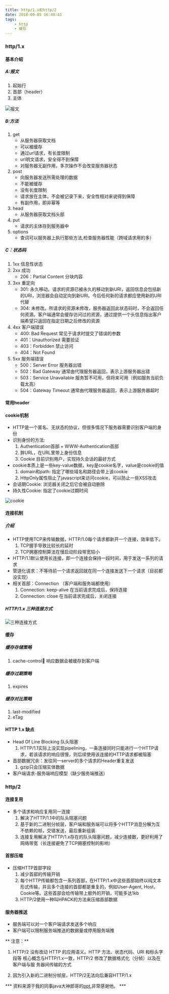 ```yaml
---
title: http/1.x和http/2
date: 2018-09-05 16:49:43
tags:
    - http
    - 缓存
---
```

### http/1.x

#### 基本介绍

##### A:报文
  1. 起始⾏ 
  2. ⾸部（header）
  3. 主体

![报文](/blog/img/http_content.png)  

##### B:方法
  1. get 
     * 从服务器获取文档
     * 可以被缓存
     * 通过url请求，有长度限制
     * url明文请求，安全得不到保障
     * 对服务器无副作用，多次操作不会改变服务器状态
  2. post
     * 向服务器发送所需处理的数据
     * 不能被缓存
     * 没有长度限制
     * 请求放在主体，不会被记录下来，安全性相对来说得到保障
     * 有副作用，即非幂等
  3. head
     * 从服务器获取文档头部
  4. put
     * 请求的主体存到服务器中
  5. options
     * 查词可以服务器上执行那些方法,检查服务器性能（跨域请求用的多）

##### C：状态码
  1. 1xx 信息性状态
  2. 2xx 成功
     * 206：Partial Content 分块内容
  3. 3xx 重定向
     * 301: 永久移动。请求的资源已被永久的移动到新URI，返回信息会包括新的URI，浏览器会自动定向到新URI。今后任何新的请求都应使用新的URI代替
     * 304: 未修改。所请求的资源未修改，服务器返回此状态码时，不会返回任何资源。客户端通常会缓存访问过的资源，通过提供一个头信息指出客户端希望只返回在指定日期之后修改的资源
  4. 4xx 客户端错误
     * 400: Bad Request 常⻅于请求时提交了错误的参数
     * 401：Unauthorized 需要验证
     * 403：Forbidden 禁⽌访问
     * 404：Not Found
  5. 5xx 服务端错误
     * 500：Server Error 服务器出错
     * 502：Bad Gateway 通常由代理服务器返回，表示上游服务器出错
     * 503：Service Unavailable 服务暂不可⽤，但将来可⽤（例如服务当前负载太⾼） 
     * 504：Gateway Timeout 通常由代理服务器返回，表示上游服务器超时


#### 常用header
  
#### cookie机制
* HTTP是⼀个匿名、⽆状态的协议，但很多情况下服务器需要识别客户端的身份
* 识别身份的⽅法:
  1. Authentication⾸部 + WWW-Authentication⾸部
  2. 胖URL，在URL⾥带上身份信息
  3. Cookie ⽬前识别⽤户，实现持久会话的最好⽅式
* cookie本质上是⼀些key-value数据，key是cookie名字，value是cookie的值
  1. domain和path: 指定了哪些域名和路径会带上该cookie
  2. HttpOnly属性阻⽌了javascript来访问cookie，可以防⽌⼀些XSS攻击
* 会话期Cookie: 浏览器关闭之后它会被⾃动删除
* 持久性Cookie: 指定了cookie过期时间

![cookie](/blog/img/http_cookie.png) 

#### 连接机制
##### 介绍
* HTTP使⽤TCP来传输数据，HTTP/1.0每个请求都新开⼀个连接，效率低下。
  1. TCP握⼿导致⽐较⻓的延时
  2. TCP拥塞控制算法在慢启动阶段带宽较⼩
* HTTP/1.1默认使⽤⻓连接，即⼀个连接会保持⼀段时间，⽤于发送⼀系列的请求
* 管道化请求：不等待前⼀个请求返回就在同⼀个连接发送下⼀个请求（⽬前都没实现）
* 相关⾸部：Connection （客户端和服务端都使⽤）
  1. Connection: keep-alive 在当前请求完成后，保持连接
  2. Connection: close 在当前请求完成后，关闭连接

##### HTTP/1.x 三种连接⽅式
![三种连接⽅式](/blog/img/http_live.png) 

#### 缓存

##### 缓存存储策略
1. cache-control 响应数据会被缓存到客户端

##### 缓存过期策略
1. expires

##### 缓存对比策略
1. last-modified
2. eTag

#### HTTP 1.x 缺点
* Head Of Line Blocking 队头阻塞
  1. HTTP/1.1实际上没实现pipelining，⼀条连接同时只能进⾏⼀个HTTP请求，若该请求的响应很慢，则后续使⽤该连接的HTTP请求都被阻塞
* ⾸部数据冗余：发往同⼀server的多个请求的Header重复发送
  1. gzip只会压缩实体数据
* 客户端请求-服务端响应模型（缺少服务端推送）  

### http/2

#### 连接复用
* 多个请求和响应复⽤同⼀连接
  1. 解决了HTTP/1.1中的队头阻塞问题
  2. 基于新的⼆进制分帧层，客户端和服务端可以将多个HTTP消息分解为互不依赖的帧，交错发送，最后重新组装
  3. 连接复⽤解决了HTTP/1.x存在的队头阻塞问题，减少连接数，更好利⽤了⽹络带宽（⻓连接避免了TCP拥塞控制的影响）

#### 首部压缩
* 压缩HTTP⾸部字段
  1. 减少⾸部的传输开销
  2. 每个HTTP传输都包含⼀系列⾸部，在HTTP/1.x中这些⾸部始终以纯⽂本形式传输，并且多个连接的⾸部都是重复的，例如User-Agent, Host，Cookie等。这些⾸部会给传输带上额外的开销，可能多达1kb
  3. HTTP/2使⽤⼀种叫HPACK的⽅法来压缩⾸部数据

#### 服务器推送
* 服务端可以对⼀个客户端请求发送多个响应
* 客户端可以限制服务端推送的数据量或停⽤服务端推

** 注意：**
1. HTTP/2 没有改动 HTTP 的应⽤语义。HTTP ⽅法、状态代码、URI 和标头字段等
核⼼概念与HTTP/1.x⼀致，HTTP/2 修改了数据格式化（分帧）以及在客户端与服
务器间传输的⽅式

2. 因为引⼊新的⼆进制分帧层，HTTP/2⽆法向后兼容HTTP/1.x

*** 资料来源于我的同事java大神郎哥的[ppt](http://luna.corp.youdao.com/images/d/d1/HTTP1.x%E5%92%8CHTTP2.pdf),非常感谢他。 ***
